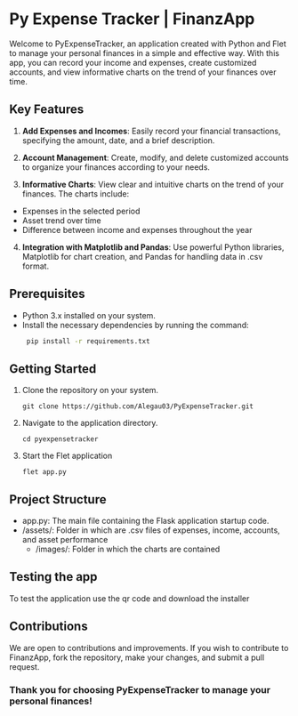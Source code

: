 # Py Expense Tracker | FinanzApp
Welcome to PyExpenseTracker, an application created with Python and Flet to manage your personal finances in a simple and effective way. With this app, you can record your income and expenses, create customized accounts, and view informative charts on the trend of your finances over time.

## Key Features
1. **Add Expenses and Incomes**: Easily record your financial transactions, specifying the amount, date, and a brief description.


2. **Account Management**: Create, modify, and delete customized accounts to organize your finances according to your needs.


3. **Informative Charts**: View clear and intuitive charts on the trend of your finances. The charts include:
  - Expenses in the selected period
  - Asset trend over time
  - Difference between income and expenses throughout the year  
  
   
4. **Integration with Matplotlib and Pandas**: Use powerful Python libraries, Matplotlib for chart creation, and Pandas for handling data in .csv format.

## Prerequisites
- Python 3.x installed on your system.
- Install the necessary dependencies by running the command:
  ```bash
   pip install -r requirements.txt 

## Getting Started
1. Clone the repository on your system.
   ```
   git clone https://github.com/Alegau03/PyExpenseTracker.git
2. Navigate to the application directory.
   ```
   cd pyexpensetracker
3. Start the Flet application
   ```
   flet app.py
## Project Structure
- app.py: The main file containing the Flask application startup code.
- /assets/: Folder in which are .csv files of expenses, income, accounts, and asset performance
  - /images/: Folder in which the charts are contained

## Testing the app
To test the application use the qr code and download the installer

## Contributions
We are open to contributions and improvements. If you wish to contribute to FinanzApp, fork the repository, make your changes, and submit a pull request.

### Thank you for choosing PyExpenseTracker to manage your personal finances!
